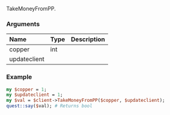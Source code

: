TakeMoneyFromPP.
### Arguments
**Name**|**Type**|**Description**
:---|:---|:---
copper|int|
updateclient||

### Example

```perl
my $copper = 1;
my $updateclient = 1;
my $val = $client->TakeMoneyFromPP($copper, $updateclient);
quest::say($val); # Returns bool
```